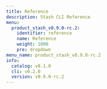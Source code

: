 ```yaml
---
title: Reference
description: Stash CLI Reference
menu:
  product_stash_v0.9.0-rc.2:
    identifier: reference
    name: Reference
    weight: 1000
    pre: dropdown
menu_name: product_stash_v0.9.0-rc.2
info:
  catalog: v0.1.0
  cli: v0.2.0
  version: v0.9.0-rc.2
---
```


